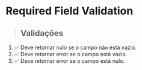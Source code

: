 # Required Field Validation

> ## Validações
1. ✅ Deve retornar nulo se o campo não está vazio.
2. ✅ Deve retornar error se o campo está vazio.
3. ✅ Deve retornar error se o campo está nulo.